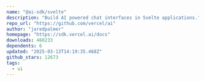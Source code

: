 ```yaml
---
name: "@ai-sdk/svelte"
description: "Build AI powered chat interfaces in Svelte applications."
repo_url: "https://github.com/vercel/ai"
author: "jaredpalmer"
homepage: "https://sdk.vercel.ai/docs"
downloads: 460233
dependents: 6
updated: "2025-03-13T14:19:35.468Z"
github_stars: 12673
tags: 
  - ui
---
```


